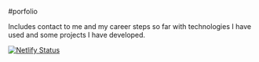 ﻿#porfolio

Includes contact to me and my career steps so far with technologies I have used and some projects I have developed.

[![Netlify Status](https://api.netlify.com/api/v1/badges/3141c1f4-d227-458c-8642-e18a100d07db/deploy-status)](https://portfolio-akujawa.netlify.app/)
